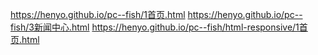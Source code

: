 https://henyo.github.io/pc--fish/1首页.html
https://henyo.github.io/pc--fish/3新闻中心.html
https://henyo.github.io/pc--fish/html-responsive/1首页.html 
